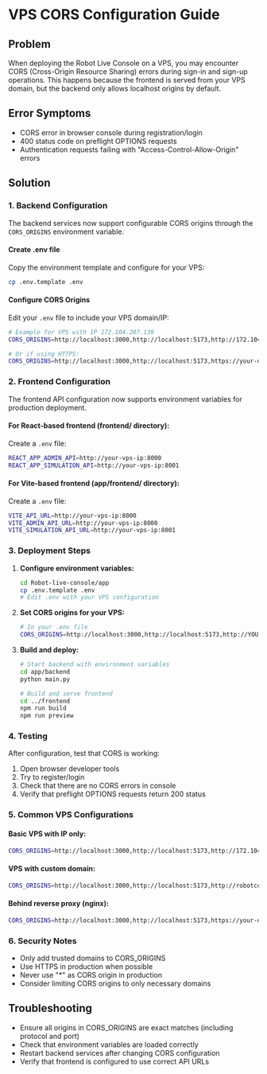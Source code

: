 # VPS CORS Configuration Guide

## Problem
When deploying the Robot Live Console on a VPS, you may encounter CORS (Cross-Origin Resource Sharing) errors during sign-in and sign-up operations. This happens because the frontend is served from your VPS domain, but the backend only allows localhost origins by default.

## Error Symptoms
- CORS error in browser console during registration/login
- 400 status code on preflight OPTIONS requests
- Authentication requests failing with "Access-Control-Allow-Origin" errors

## Solution

### 1. Backend Configuration
The backend services now support configurable CORS origins through the `CORS_ORIGINS` environment variable.

#### Create .env file
Copy the environment template and configure for your VPS:
```bash
cp .env.template .env
```

#### Configure CORS Origins
Edit your `.env` file to include your VPS domain/IP:
```bash
# Example for VPS with IP 172.104.207.139
CORS_ORIGINS=http://localhost:3000,http://localhost:5173,http://172.104.207.139,http://your-domain.com,http://your-domain.com:3000

# Or if using HTTPS:
CORS_ORIGINS=http://localhost:3000,http://localhost:5173,https://your-domain.com,https://your-domain.com:3000
```

### 2. Frontend Configuration
The frontend API configuration now supports environment variables for production deployment.

#### For React-based frontend (frontend/ directory):
Create a `.env` file:
```bash
REACT_APP_ADMIN_API=http://your-vps-ip:8000
REACT_APP_SIMULATION_API=http://your-vps-ip:8001
```

#### For Vite-based frontend (app/frontend/ directory):
Create a `.env` file:
```bash
VITE_API_URL=http://your-vps-ip:8000
VITE_ADMIN_API_URL=http://your-vps-ip:8000  
VITE_SIMULATION_API_URL=http://your-vps-ip:8001
```

### 3. Deployment Steps

1. **Configure environment variables:**
   ```bash
   cd Robot-live-console/app
   cp .env.template .env
   # Edit .env with your VPS configuration
   ```

2. **Set CORS origins for your VPS:**
   ```bash
   # In your .env file
   CORS_ORIGINS=http://localhost:3000,http://localhost:5173,http://YOUR_VPS_IP,http://YOUR_DOMAIN.com
   ```

3. **Build and deploy:**
   ```bash
   # Start backend with environment variables
   cd app/backend
   python main.py

   # Build and serve frontend
   cd ../frontend
   npm run build
   npm run preview
   ```

### 4. Testing
After configuration, test that CORS is working:
1. Open browser developer tools
2. Try to register/login
3. Check that there are no CORS errors in console
4. Verify that preflight OPTIONS requests return 200 status

### 5. Common VPS Configurations

#### Basic VPS with IP only:
```bash
CORS_ORIGINS=http://localhost:3000,http://localhost:5173,http://172.104.207.139,http://172.104.207.139:3000
```

#### VPS with custom domain:
```bash
CORS_ORIGINS=http://localhost:3000,http://localhost:5173,http://robotconsole.example.com,https://robotconsole.example.com
```

#### Behind reverse proxy (nginx):
```bash
CORS_ORIGINS=http://localhost:3000,http://localhost:5173,https://your-domain.com
```

### 6. Security Notes
- Only add trusted domains to CORS_ORIGINS
- Use HTTPS in production when possible
- Never use "*" as CORS origin in production
- Consider limiting CORS origins to only necessary domains

## Troubleshooting
- Ensure all origins in CORS_ORIGINS are exact matches (including protocol and port)
- Check that environment variables are loaded correctly
- Restart backend services after changing CORS configuration
- Verify that frontend is configured to use correct API URLs